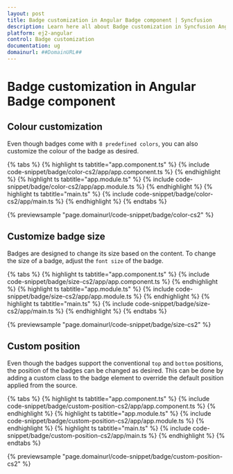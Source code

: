 ```yaml
---
layout: post
title: Badge customization in Angular Badge component | Syncfusion
description: Learn here all about Badge customization in Syncfusion Angular Badge component of Syncfusion Essential JS 2 and more.
platform: ej2-angular
control: Badge customization 
documentation: ug
domainurl: ##DomainURL##
---
```


# Badge customization in Angular Badge component

## Colour customization

Even though badges come with `8 predefined colors`, you can also customize the colour of the badge as desired.

{% tabs %}
{% highlight ts tabtitle="app.component.ts" %}
{% include code-snippet/badge/color-cs2/app/app.component.ts %}
{% endhighlight %}
{% highlight ts tabtitle="app.module.ts" %}
{% include code-snippet/badge/color-cs2/app/app.module.ts %}
{% endhighlight %}
{% highlight ts tabtitle="main.ts" %}
{% include code-snippet/badge/color-cs2/app/main.ts %}
{% endhighlight %}
{% endtabs %}
  
{% previewsample "page.domainurl/code-snippet/badge/color-cs2" %}

## Customize badge size

Badges are designed to change its size based on the content. To change the size of a badge,
adjust the `font size` of the badge.

{% tabs %}
{% highlight ts tabtitle="app.component.ts" %}
{% include code-snippet/badge/size-cs2/app/app.component.ts %}
{% endhighlight %}
{% highlight ts tabtitle="app.module.ts" %}
{% include code-snippet/badge/size-cs2/app/app.module.ts %}
{% endhighlight %}
{% highlight ts tabtitle="main.ts" %}
{% include code-snippet/badge/size-cs2/app/main.ts %}
{% endhighlight %}
{% endtabs %}
  
{% previewsample "page.domainurl/code-snippet/badge/size-cs2" %}

## Custom position

Even though the badges support the conventional `top` and `bottom` positions, the position of the
badges can be changed as desired.
This can be done by adding a custom class to the badge element to override the default position applied
from the source.

{% tabs %}
{% highlight ts tabtitle="app.component.ts" %}
{% include code-snippet/badge/custom-position-cs2/app/app.component.ts %}
{% endhighlight %}
{% highlight ts tabtitle="app.module.ts" %}
{% include code-snippet/badge/custom-position-cs2/app/app.module.ts %}
{% endhighlight %}
{% highlight ts tabtitle="main.ts" %}
{% include code-snippet/badge/custom-position-cs2/app/main.ts %}
{% endhighlight %}
{% endtabs %}
  
{% previewsample "page.domainurl/code-snippet/badge/custom-position-cs2" %}
